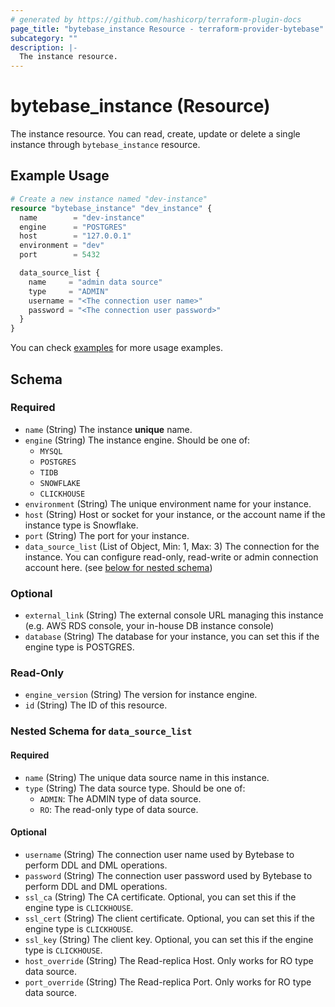 ```yaml
---
# generated by https://github.com/hashicorp/terraform-plugin-docs
page_title: "bytebase_instance Resource - terraform-provider-bytebase"
subcategory: ""
description: |-
  The instance resource.
---
```


# bytebase_instance (Resource)

The instance resource. You can read, create, update or delete a single instance through `bytebase_instance` resource.

## Example Usage

```terraform
# Create a new instance named "dev-instance"
resource "bytebase_instance" "dev_instance" {
  name        = "dev-instance"
  engine      = "POSTGRES"
  host        = "127.0.0.1"
  environment = "dev"
  port        = 5432

  data_source_list {
    name     = "admin data source"
    type     = "ADMIN"
    username = "<The connection user name>"
    password = "<The connection user password>"
  }
}
```

You can check [examples](https://github.com/bytebase/terraform-provider-bytebase/blob/main/examples/setup) for more usage examples.

<!-- schema generated by tfplugindocs -->

## Schema

### Required

- `name` (String) The instance **unique** name.
- `engine` (String) The instance engine. Should be one of:
  - `MYSQL`
  - `POSTGRES`
  - `TIDB`
  - `SNOWFLAKE`
  - `CLICKHOUSE`
- `environment` (String) The unique environment name for your instance.
- `host` (String) Host or socket for your instance, or the account name if the instance type is Snowflake.
- `port` (String) The port for your instance.
- `data_source_list` (List of Object, Min: 1, Max: 3) The connection for the instance. You can configure read-only, read-write or admin connection account here. (see [below for nested schema](#nestedblock--data_source_list))

### Optional

- `external_link` (String) The external console URL managing this instance (e.g. AWS RDS console, your in-house DB instance console)
- `database` (String) The database for your instance, you can set this if the engine type is POSTGRES.

### Read-Only

- `engine_version` (String) The version for instance engine.
- `id` (String) The ID of this resource.

<a id="nestedblock--data_source_list"></a>

### Nested Schema for `data_source_list`

#### Required

- `name` (String) The unique data source name in this instance.
- `type` (String) The data source type. Should be one of:
  - `ADMIN`: The ADMIN type of data source.
  - `RO`: The read-only type of data source.

#### Optional

- `username` (String) The connection user name used by Bytebase to perform DDL and DML operations.
- `password` (String) The connection user password used by Bytebase to perform DDL and DML operations.
- `ssl_ca` (String) The CA certificate. Optional, you can set this if the engine type is `CLICKHOUSE`.
- `ssl_cert` (String) The client certificate. Optional, you can set this if the engine type is `CLICKHOUSE`.
- `ssl_key` (String) The client key. Optional, you can set this if the engine type is `CLICKHOUSE`.
- `host_override` (String) The Read-replica Host. Only works for RO type data source.
- `port_override` (String) The Read-replica Port. Only works for RO type data source.
